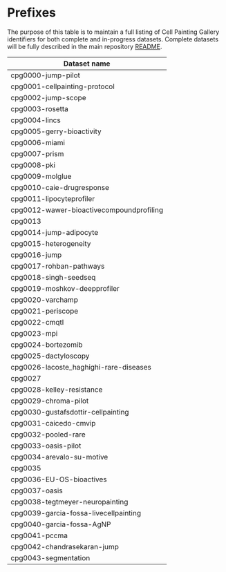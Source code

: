 # Prefixes

The purpose of this table is to maintain a full listing of Cell Painting Gallery identifiers for both complete and in-progress datasets.
Complete datasets will be fully described in the main repository [README](http://github.com/broadinstitute/cellpainting-gallery/README.md).

| Dataset name                             |
|------------------------------------------|
| cpg0000-jump-pilot                       |
| cpg0001-cellpainting-protocol            |
| cpg0002-jump-scope                       |
| cpg0003-rosetta                          |
| cpg0004-lincs                            |
| cpg0005-gerry-bioactivity                |
| cpg0006-miami                            |
| cpg0007-prism                            |
| cpg0008-pki                              |
| cpg0009-molglue                          |
| cpg0010-caie-drugresponse                |
| cpg0011-lipocyteprofiler                 |
| cpg0012-wawer-bioactivecompoundprofiling |
| cpg0013                                  |
| cpg0014-jump-adipocyte                   |
| cpg0015-heterogeneity                    |
| cpg0016-jump                             |
| cpg0017-rohban-pathways                  |
| cpg0018-singh-seedseq                    |
| cpg0019-moshkov-deepprofiler             |
| cpg0020-varchamp                         |
| cpg0021-periscope                        |
| cpg0022-cmqtl                            |
| cpg0023-mpi                              |
| cpg0024-bortezomib                       |
| cpg0025-dactyloscopy                     |
| cpg0026-lacoste_haghighi-rare-diseases   |
| cpg0027                                  |
| cpg0028-kelley-resistance                |
| cpg0029-chroma-pilot                     |
| cpg0030-gustafsdottir-cellpainting       |
| cpg0031-caicedo-cmvip                    |
| cpg0032-pooled-rare                      |
| cpg0033-oasis-pilot                      |
| cpg0034-arevalo-su-motive                |
| cpg0035                                  |
| cpg0036-EU-OS-bioactives                 |
| cpg0037-oasis                            |
| cpg0038-tegtmeyer-neuropainting          |
| cpg0039-garcia-fossa-livecellpainting    |
| cpg0040-garcia-fossa-AgNP                |
| cpg0041-pccma                            |
| cpg0042-chandrasekaran-jump              |
| cpg0043-segmentation                     |
